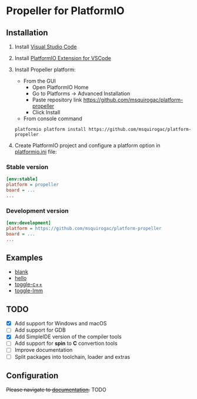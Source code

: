 # Propeller for PlatformIO

## Installation

 1. Install [Visual Studio Code](https://code.visualstudio.com/)
 2. Install [PlatformIO Extension for VSCode](https://platformio.org/platformio-ide)
 3. Install Propeller platform:
	* From the GUI
		* Open PlatformIO Home
		* Go to Platforms -> Advanced Installation
		* Paste repository link https://github.com/msquirogac/platform-propeller
		* Click Install
	* From console command
	~~~
	platformio platform install https://github.com/msquirogac/platform-propeller
	~~~

4. Create PlatformIO project and configure a platform option in [platformio.ini](http://docs.platformio.org/page/projectconf.html) file:

### Stable version

```ini
[env:stable]
platform = propeller
board = ...
...
```

### Development version

```ini
[env:development]
platform = https://github.com/msquirogac/platform-propeller
board = ...
...
```

## Examples
* [blank](https://github.com/msquirogac/platform-propeller/tree/master/examples/blank)
* [hello](https://github.com/msquirogac/platform-propeller/tree/master/examples/hello)
* [toggle-c++](https://github.com/msquirogac/platform-propeller/tree/master/examples/c%2B%2B_toggle)
* [toggle-lmm](https://github.com/msquirogac/platform-propeller/tree/master/examples/lmm_toggle)

## TODO

 - [x] Add support for Windows and macOS
 - [ ] Add support for GDB
 - [x] Add SimpleIDE version of the compiler tools
 - [ ] Add support for **spin** to **C** convertion tools
 - [ ] Improve documentation
 - [ ] Split packages into toolchain, loader and extras

## Configuration

~~Please navigate to [documentation](http://docs.platformio.org/page/platforms/propeller.html).~~ TODO



